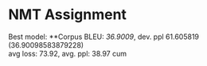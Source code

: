 # NMT Assignment
Best model: **Corpus BLEU: *36.9009*, dev. ppl 61.605819<br>
(36.90098583879228)<br>
avg loss: 73.92, avg. ppl: 38.97 cum <br>
